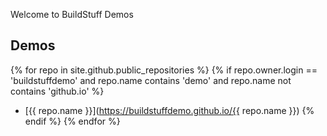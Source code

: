 Welcome to BuildStuff Demos

## Demos

{% for repo in site.github.public_repositories %}
  {% if repo.owner.login == 'buildstuffdemo' and repo.name contains 'demo' and repo.name not contains 'github.io'  %}
- [{{ repo.name }}](https://buildstuffdemo.github.io/{{ repo.name }})
  {% endif %}
{% endfor %}
